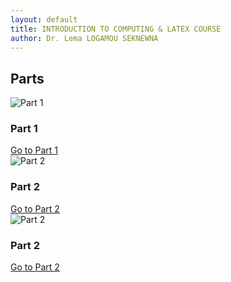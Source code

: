 ```yaml
---
layout: default
title: INTRODUCTION TO COMPUTING & LATEX COURSE
author: Dr. Lema LOGAMOU SEKNEWNA
---
```


## Parts

<div class="cards">

<div class="card">
  <img src="{{ '/images/part1.png' | relative_url }}" alt="Part 1">
  <div class="card-body">
    <h3>Part 1</h3>
    <a href="Bash/index.md">Go to Part 1</a>
  </div>
</div>

<div class="card">
  <img src="{{ '/images/part2.jpg' | relative_url }}" alt="Part 2">
  <div class="card-body">
    <h3>Part 2</h3>
    <a href="LaTeX/index.md">Go to Part 2</a>
  </div>
</div>


<div class="card">
  <img src="{{ '/images/part3.jpg' | relative_url }}" alt="Part 2">
  <div class="card-body">
    <h3>Part 2</h3>
    <a href="R/index.md">Go to Part 2</a>
  </div>
</div>
</div>